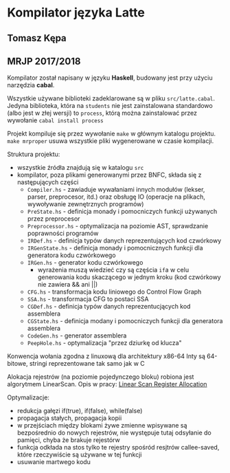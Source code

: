 # Kompilator języka Latte
## Tomasz Kępa
## MRJP 2017/2018

Kompilator został napisany w języku **Haskell**, budowany jest 
przy użyciu narzędzia **cabal**.

Wszystkie używane biblioteki zadeklarowane są w pliku `src/latte.cabal`. 
Jedyna biblioteka, która na `students` nie jest zainstalowana standardowo 
(albo jest w złej wersji) to `process`, którą można zainstalować przez wywołanie 
`cabal install process`

Projekt kompiluje się przez wywołanie `make` w głównym katalogu projektu.
`make mrproper` usuwa wszystkie pliki wygenerowane w czasie kompilacji.

Struktura projektu: 
  - wszystkie źródła znajdują się w katalogu `src`
  - kompilator, poza plikami generowanymi przez BNFC, składa się
    z następujących części  
      - `Compiler.hs` - zawiaduje wywałaniami innych modułów (lekser, parser,
        preprocesor, itd.) oraz obsługę IO (operacje na plikach, wywoływanie
        zewnętrznych programów) 
      - `PreState.hs` - definicja monady i pomocniczych funkcji używanych
        przez preprocesor
      - `Preprocessor.hs` - optymalizacja na poziomie AST, sprawdzanie
        poprawności programów 
      - `IRDef.hs` - definicja typów danych reprezentujących kod czwórkowy
      - `IRGenState.hs` - definicja monady i pomocnicznych funkcji dla 
        generatora kodu czwórkowego
      - `IRGen.hs` - generator kodu czwórkowego
        - wyrażenia muszą wiedzieć czy są częścia `if`a w celu generowania
          kodu skaczącego w jednym kroku (kod czwórkowy nie zawiera && ani ||)
      - `CFG.hs` - transformacja kodu liniowego do Control Flow Graph
      - `SSA.hs` - transformacja CFG to postaci SSA
      - `CGDef.hs` - definicja typów danych reprezentucjących kod assemblera
      - `CGState.hs` - definicja modany i pomocniczych funkcji dla 
        generatora assemblera
      - `CodeGen.hs` - generator assemblera
      - `PeepHole.hs` - optymalizacja "przez dziurkę od klucza"

Konwencja wołania zgodna z linuxową dla architektury x86-64
Inty są 64-bitowe, stringi reprezentowane tak samo jak w C

Alokacja rejestrów (na poziomie pojedynczego bloku) robiona jest 
algorytmem LinearScan. Opis w pracy:
[Linear Scan Register Allocation](http://web.cs.ucla.edu/~palsberg/course/cs132/linearscan.pdf)

Optymalizacje:
  - redukcja gałęzi if(true), if(false), while(false)
  - propagacja stałych, propagacja kopii
  - w przejściach między blokami żywe zmienne wpisywane są bezpośrednio do
    nowych rejestrów, nie występuje tutaj odsyłanie do pamięci, chyba że brakuje 
    rejestórw
  - funkcja odkłada na stos tylko te rejestry spośród resjtrów callee-saved,
    które rzeczywiście są używane w tej funkcji 
  - usuwanie martwego kodu
